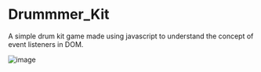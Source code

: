 # Drummmer_Kit

A simple drum kit game made using javascript to understand the concept of event listeners in DOM.

![image](https://github.com/user-attachments/assets/510acce4-20f9-403e-b665-f68dbfa324ed)

